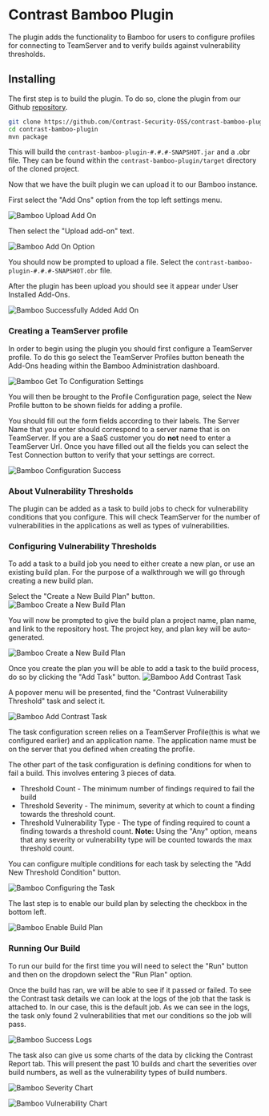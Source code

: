 # Contrast Bamboo Plugin

The plugin adds the functionality to Bamboo for users to configure profiles for connecting to TeamServer and to verify builds against vulnerability thresholds.

## Installing
The first step is to build the plugin. To do so, clone the plugin from our Github [repository](https://github.com/Contrast-Security-OSS/contrast-bamboo-plugin.git).
```bash
git clone https://github.com/Contrast-Security-OSS/contrast-bamboo-plugin.git
cd contrast-bamboo-plugin
mvn package
```

This will build the `contrast-bamboo-plugin-#.#.#-SNAPSHOT.jar` and a .obr file.  They can be found within the `contrast-bamboo-plugin/target` directory of the cloned project.

Now that we have the built plugin we can upload it to our Bamboo instance.

First select the "Add Ons" option from the top left settings menu.

![Bamboo Upload Add On](./img/Bamboo_Add_On_Option.png)


Then select the "Upload add-on" text.

![Bamboo Add On Option](./img/Bamboo_Upload_Plugin.png)

You should now be prompted to upload a file. Select the `contrast-bamboo-plugin-#.#.#-SNAPSHOT.obr` file.

After the plugin has been upload you should see it appear under User Installed Add-Ons.

![Bamboo Successfully Added Add On](./img/Bamboo_Plugin_Uploaded.png)

### Creating a TeamServer profile
In order to begin using the plugin you should first configure a TeamServer profile.
To do this go select the TeamServer Profiles button beneath the Add-Ons heading within the Bamboo Administration dashboard.

![Bamboo Get To Configuration Settings](./img/Bamboo_TeamServer_Profile.png)

You will then be brought to the Profile Configuration page, select the New Profile button to be shown fields for adding a profile.

You should fill out the form fields according to their labels.
The Server Name that you enter should correspond to a server name that is on TeamServer.
If you are a SaaS customer you do **not** need to enter a TeamServer Url.
Once you have filled out all the fields you can select the Test Connection button to verify that your settings are correct.

![Bamboo Configuration Success](./img/Bamboo_Add_Profile_Success.png)

### About Vulnerability Thresholds
The plugin can be added as a task to build jobs to check for vulnerability conditions that you configure.  This will check TeamServer for the number of vulnerabilities in the applications as well as types of vulnerabilities.

### Configuring Vulnerability Thresholds
To add a task to a build job you need to either create a new plan, or use an existing build plan. For the purpose of a walkthrough we will go through creating a new build plan.

Select the "Create a New Build Plan" button.
![Bamboo Create a New Build Plan ](./img/Bamboo_Create_New_Build_Plan.png)

You will now be prompted to give the build plan a project name, plan name, and link to the repository host. The project key, and plan key will be auto-generated.

![Bamboo Create a New Build Plan ](./img/Bamboo_Configure_Build_Plan.png)

Once you create the plan you will be able to add a task to the build process, do so by clicking the "Add Task" button.
![Bamboo Add Contrast Task ](./img/Bamboo_Add_First_Task.png)

A popover menu will be presented, find the "Contrast Vulnerability Threshold" task and select it.

![Bamboo Add Contrast Task ](./img/Bamboo_Add_Contrast_Task.png)

The task configuration screen relies on a TeamServer Profile(this is what we configured earlier) and an application name.  The application name must be on the server that you defined when creating the profile.

The other part of the task configuration is defining conditions for when to fail a build.  This involves entering 3 pieces of data.
* Threshold Count - The minimum number of findings required to fail the build
* Threshold Severity - The minimum, severity at which to count a finding towards the threshold count.
* Threshold Vulnerability Type - The type of finding required to count a finding towards a threshold count.
**Note:** Using the "Any" option, means that any severity or vulnerability type will be counted towards the max threshold count.

You can configure multiple conditions for each task by selecting the "Add New Threshold Condition" button.

![Bamboo Configuring the Task ](./img/Bamboo_Task_Definition.png)

The last step is to enable our build plan by selecting the checkbox in the bottom left.

![Bamboo Enable Build Plan ](./img/Bamboo_Enable_Plan.png)

### Running Our Build
To run our build for the first time you will need to select the "Run" button and then on the dropdown select the "Run Plan" option.

Once the build has ran, we will be able to see if it passed or failed.
To see the Contrast task details we can look at the logs of the job that the task is attached to. In our case, this is the default job. As we can see in the logs, the task only found 2 vulnerabilities that met our conditions so the job will pass.

![Bamboo Success Logs ](./img/Bamboo_Result_Logs.png)

The task also can give us some charts of the data by clicking the Contrast Report tab.
This will present the past 10 builds and chart the severities over build numbers, as well as the vulnerability types of build numbers.

![Bamboo Severity Chart ](./img/Bamboo_Chart_Severity_Trend2.png)

![Bamboo Vulnerability Chart ](./img/Bamboo_Chart_Vulnerability_Trend2.png)
